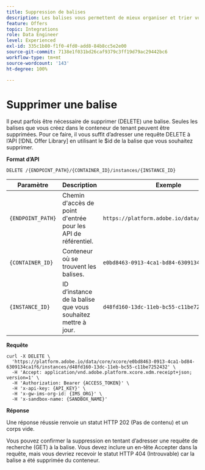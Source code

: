 ```yaml
---
title: Suppression de balises
description: Les balises vous permettent de mieux organiser et trier vos offres.
feature: Offers
topic: Integrations
role: Data Engineer
level: Experienced
exl-id: 335c1b80-f1f0-4fd0-add8-84b8cc5e2e00
source-git-commit: 7138e1f031bd26caf9379c3ff19d79ac29442bc6
workflow-type: tm+mt
source-wordcount: '143'
ht-degree: 100%

---
```


# Supprimer une balise

Il peut parfois être nécessaire de supprimer (DELETE) une balise. Seules les balises que vous créez dans le conteneur de tenant peuvent être supprimées. Pour ce faire, il vous suffit d’adresser une requête DELETE à l’API [!DNL Offer Library] en utilisant le $id de la balise que vous souhaitez supprimer.

**Format d’API**

```http
DELETE /{ENDPOINT_PATH}/{CONTAINER_ID}/instances/{INSTANCE_ID}
```

| Paramètre | Description | Exemple |
| --------- | ----------- | ------- |
| `{ENDPOINT_PATH}` | Chemin d&#39;accès de point d&#39;entrée pour les API de référentiel. | `https://platform.adobe.io/data/core/xcore/` |
| `{CONTAINER_ID}` | Conteneur où se trouvent les balises. | `e0bd8463-0913-4ca1-bd84-6309134ca1f6` |
| `{INSTANCE_ID}` | ID d’instance de la balise que vous souhaitez mettre à jour. | `d48fd160-13dc-11eb-bc55-c11be7252432` |

**Requête**

```shell
curl -X DELETE \
  'https://platform.adobe.io/data/core/xcore/e0bd8463-0913-4ca1-bd84-6309134ca1f6/instances/d48fd160-13dc-11eb-bc55-c11be7252432' \
  -H 'Accept: application/vnd.adobe.platform.xcore.xdm.receipt+json; version=1' \
  -H 'Authorization: Bearer {ACCESS_TOKEN}' \
  -H 'x-api-key: {API_KEY}' \
  -H 'x-gw-ims-org-id: {IMS_ORG}' \
  -H 'x-sandbox-name: {SANDBOX_NAME}'
```

**Réponse**

Une réponse réussie renvoie un statut HTTP 202 (Pas de contenu) et un corps vide.

Vous pouvez confirmer la suppression en tentant d’adresser une requête de recherche (GET) à la balise. Vous devez inclure un en-tête Accepter dans la requête, mais vous devriez recevoir le statut HTTP 404 (Introuvable) car la balise a été supprimée du conteneur.
